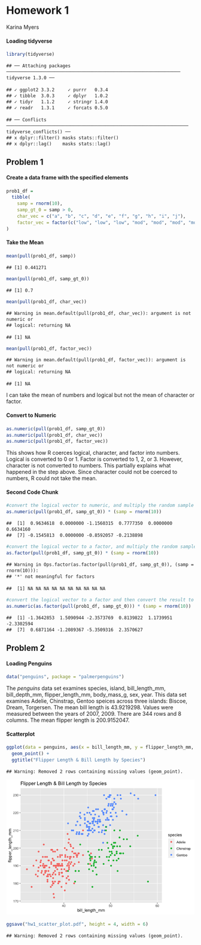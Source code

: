 Homework 1
================
Karina Myers

#### Loading tidyverse

``` r
library(tidyverse)
```

    ## ── Attaching packages ───────────────────────────────────────────────────────────────── tidyverse 1.3.0 ──

    ## ✓ ggplot2 3.3.2     ✓ purrr   0.3.4
    ## ✓ tibble  3.0.3     ✓ dplyr   1.0.2
    ## ✓ tidyr   1.1.2     ✓ stringr 1.4.0
    ## ✓ readr   1.3.1     ✓ forcats 0.5.0

    ## ── Conflicts ──────────────────────────────────────────────────────────────────── tidyverse_conflicts() ──
    ## x dplyr::filter() masks stats::filter()
    ## x dplyr::lag()    masks stats::lag()

## Problem 1

#### Create a data frame with the specified elements

``` r
prob1_df =
  tibble(
    samp = rnorm(10),
    samp_gt_0 = samp > 0, 
    char_vec = c("a", "b", "c", "d", "e", "f", "g", "h", "i", "j"), 
    factor_vec = factor(c("low", "low", "low", "mod", "mod", "mod", "mod", "high", "high", "high"))
)
```

#### Take the Mean

``` r
mean(pull(prob1_df, samp))
```

    ## [1] 0.441271

``` r
mean(pull(prob1_df, samp_gt_0))
```

    ## [1] 0.7

``` r
mean(pull(prob1_df, char_vec))
```

    ## Warning in mean.default(pull(prob1_df, char_vec)): argument is not numeric or
    ## logical: returning NA

    ## [1] NA

``` r
mean(pull(prob1_df, factor_vec))
```

    ## Warning in mean.default(pull(prob1_df, factor_vec)): argument is not numeric or
    ## logical: returning NA

    ## [1] NA

I can take the mean of numbers and logical but not the mean of character
or factor.

#### Convert to Numeric

``` r
as.numeric(pull(prob1_df, samp_gt_0)) 
as.numeric(pull(prob1_df, char_vec))
as.numeric(pull(prob1_df, factor_vec))
```

This shows how R coerces logical, character, and factor into numbers.
Logical is converted to 0 or 1. Factor is converted to 1, 2, or 3.
However, character is not converted to numbers. This partially explains
what happened in the step above. Since character could not be coerced to
numbers, R could not take the mean.

#### Second Code Chunk

``` r
#convert the logical vector to numeric, and multiply the random sample by the result
as.numeric(pull(prob1_df, samp_gt_0)) * (samp = rnorm(10))
```

    ##  [1]  0.9634618  0.0000000 -1.1560315  0.7777350  0.0000000  0.6634160
    ##  [7] -0.1545813  0.0000000 -0.8592057 -0.2138898

``` r
#convert the logical vector to a factor, and multiply the random sample by the result
as.factor(pull(prob1_df, samp_gt_0)) * (samp = rnorm(10))
```

    ## Warning in Ops.factor(as.factor(pull(prob1_df, samp_gt_0)), (samp = rnorm(10))):
    ## '*' not meaningful for factors

    ##  [1] NA NA NA NA NA NA NA NA NA NA

``` r
#convert the logical vector to a factor and then convert the result to numeric, and multiply the random sample by the result
as.numeric(as.factor(pull(prob1_df, samp_gt_0))) * (samp = rnorm(10))
```

    ##  [1] -1.3642853  1.5090944 -2.3573769  0.8139822  1.1739951 -2.3302594
    ##  [7]  0.6871164 -1.2089367 -5.3509316  2.3570627

## Problem 2

#### Loading Penguins

``` r
data("penguins", package = "palmerpenguins")
```

The *penguins* data set examines species, island, bill\_length\_mm,
bill\_depth\_mm, flipper\_length\_mm, body\_mass\_g, sex, year. This
data set examines Adelie, Chinstrap, Gentoo speices across three
islands: Biscoe, Dream, Torgersen. The mean bill length is 43.9219298.
Values were measured between the years of 2007, 2009. There are 344 rows
and 8 columns. The mean flipper length is 200.9152047.

#### Scatterplot

``` r
ggplot(data = penguins, aes(x = bill_length_mm, y = flipper_length_mm, color = species)) + 
  geom_point() + 
  ggtitle("Flipper Length & Bill Length by Species")
```

    ## Warning: Removed 2 rows containing missing values (geom_point).

![](P8105_hw1_km3529_files/figure-gfm/Scatterplot-1.png)<!-- -->

``` r
ggsave("hw1_scatter_plot.pdf", height = 4, width = 6) 
```

    ## Warning: Removed 2 rows containing missing values (geom_point).
